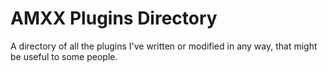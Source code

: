 # AMXX Plugins Directory

A directory of all the plugins I've written or modified in any way, that might be useful to some people.
